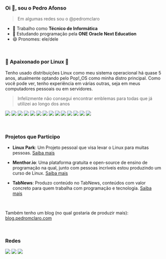 ### Oi 👋, sou o Pedro Afonso
> Em algumas redes sou o @pedromclaro

- 🔭 Trabalho como **Técnico de Informática**
- 🌱 Estudando programação pela **ONE Oracle Next Education**
- 😄 Pronomes: ele/dele

<br>
  
### 🐧 **Apaixonado por Linux 🫶**
Tenho usado distribuições Linux como meu sistema operacional há quase 5 anos, atualmente optando pelo Pop!_OS como minha distro principal. Como você pode ver, tenho experiência em várias outras, seja em meus computadores pessoais ou em servidores.
> Infelizmente não consegui encontrar emblemas para todas que já utilizei ao longo dos anos

![](https://img.shields.io/badge/Arch_Linux-1793D1?style=for-the-badge&logo=arch-linux&logoColor=white)
![](https://img.shields.io/badge/manjaro-35BF5C?style=for-the-badge&logo=manjaro&logoColor=white)
![](https://img.shields.io/badge/Debian-A81D33?style=for-the-badge&logo=debian&logoColor=white)
![](https://img.shields.io/badge/Fedora-294172?style=for-the-badge&logo=fedora&logoColor=white)
![](https://img.shields.io/badge/Ubuntu-E95420?style=for-the-badge&logo=ubuntu&logoColor=white)
![](https://img.shields.io/badge/Linux_Mint-87CF3E?style=for-the-badge&logo=linux-mint&logoColor=white)
![](https://img.shields.io/badge/Elementary%20OS-64BAFF?style=for-the-badge&logo=elementary&logoColor=white)
![](https://img.shields.io/badge/Pop!_OS-48B9C7?style=for-the-badge&logo=Pop!_OS&logoColor=white)
![](https://img.shields.io/badge/Zorin%20OS-0CC1F3?style=for-the-badge&logo=zorin&logoColor=white)
![](https://img.shields.io/badge/Deepin-007CFF?style=for-the-badge&logo=deepin&logoColor=white)
![](https://img.shields.io/badge/Kali_Linux-557C94?style=for-the-badge&logo=kali-linux&logoColor=white)
![](https://img.shields.io/badge/Alpine_Linux-0D597F?style=for-the-badge&logo=alpine-linux&logoColor=white)
![](https://img.shields.io/badge/SUSE-0C322C?style=for-the-badge&logo=SUSE&logoColor=white)
![](https://img.shields.io/badge/Red%20Hat-EE0000?style=for-the-badge&logo=redhat&logoColor=white)

<br>

### Projetos que Participo
- __Linux Park__: Um Projeto pessoal que visa levar o Linux para muitas pessoas. [Saiba mais](https://www.tabnews.com.br/pedromclaro/welcome-to-linux-park)
  
- __Menthor.io__: Uma plataforma gratuita e open-source de ensino de programação na qual, junto com pessoas incríveis estou produzindo um curso de Linux. [Saiba mais](https://menthor.io)
  
- __TabNews__: Produzo conteúdo no TabNews, conteúdos com valor concreto para quem trabalha com programação e tecnologia. [Saiba mais](https://www.tabnews.com.br/pedromclaro)

<br>

<p>Também tenho um blog (no qual gostaria de produzir mais): <a href= "https://blog.pedromclaro.com">blog.pedromclaro.com</a></p>

<br>

### Redes

<a href= "https://www.github.com/pedromclaro"><img src="https://img.shields.io/badge/GitHub-100000?style=for-the-badge&logo=github&logoColor=white"></a>
<a href= "https://www.linkedin.com/in/pedroafonsomclaro"><img src="https://img.shields.io/badge/LinkedIn-0077B5?style=for-the-badge&logo=linkedin&logoColor=white"></a>
<a href= "https://twitter.com/pedromclaro"><img src= "https://img.shields.io/badge/Twitter-1DA1F2?style=for-the-badge&logo=twitter&logoColor=white"></a>
